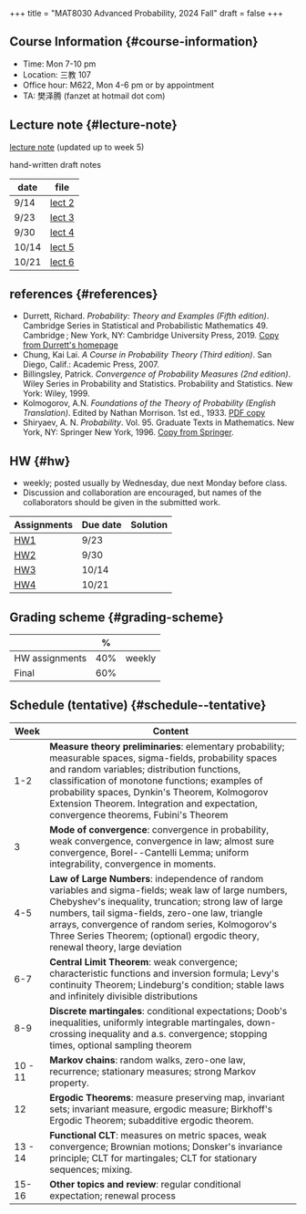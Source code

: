 +++
title = "MAT8030 Advanced Probability, 2024 Fall"
draft = false
+++

## Course Information {#course-information}

-   Time: Mon 7-10 pm
-   Location: 三教 107
-   Office hour: M622, Mon 4-6 pm or by appointment
-   TA: 樊泽腾 (fanzet at hotmail dot com)


## Lecture note {#lecture-note}

[lecture note](./adv-prob-note.pdf) (updated up to week 5)

hand-written draft notes

| date  | file                  |
|-------|-----------------------|
| 9/14  | [lect 2](./lect2.pdf) |
| 9/23  | [lect 3](./lect3.pdf) |
| 9/30  | [lect 4](./lect4.pdf) |
| 10/14 | [lect 5](./lect5.pdf) |
| 10/21 | [lect 6](./lect6.pdf) |


## references {#references}

-   Durrett, Richard. _Probability: Theory and Examples (Fifth edition)_. Cambridge Series in Statistical and Probabilistic Mathematics 49. Cambridge ; New York, NY: Cambridge University Press, 2019. [Copy from Durrett's homepage](https://services.math.duke.edu/%7Ertd/PTE/PTE5_011119.pdf)
-   Chung, Kai Lai. _A Course in Probability Theory (Third edition)_. San Diego, Calif.: Academic Press, 2007.
-   Billingsley, Patrick. _Convergence of Probability Measures (2nd edition)_. Wiley Series in Probability and Statistics. Probability and Statistics. New York: Wiley, 1999.
-   Kolmogorov, A.N. _Foundations of the Theory of Probability (English Translation)_. Edited by Nathan Morrison. 1st ed., 1933. [PDF copy](./Kolmogorov1933.pdf)
-   Shiryaev, A. N. _Probability_. Vol. 95. Graduate Texts in Mathematics. New York, NY: Springer New York, 1996. [Copy from Springer](https://doi.org/10.1007/978-1-4757-2539-1).


## HW {#hw}

-   weekly; posted usually by Wednesday, due next Monday before class.
-   Discussion and collaboration are encouraged, but names of the collaborators should be given in the submitted work.

| Assignments      | Due date | Solution |
|------------------|----------|----------|
| [HW1](./hw1.pdf) | 9/23     |          |
| [HW2](./hw2.pdf) | 9/30     |          |
| [HW3](./hw3.pdf) | 10/14    |          |
| [HW4](./hw4.pdf) | 10/21    |          |


## Grading scheme {#grading-scheme}

|                | %   |        |
|----------------|-----|--------|
| HW assignments | 40% | weekly |
| Final          | 60% |        |


## Schedule (tentative) {#schedule--tentative}

| Week    | Content                                                                                                                                                                                                                                                                                                                                                 |
|---------|---------------------------------------------------------------------------------------------------------------------------------------------------------------------------------------------------------------------------------------------------------------------------------------------------------------------------------------------------------|
| 1-2     | **Measure theory preliminaries**: elementary probability; measurable spaces, sigma-fields, probability spaces and random variables; distribution functions, classification of monotone functions; examples of probability spaces, Dynkin's Theorem, Kolmogorov Extension Theorem.  Integration and expectation,  convergence theorems, Fubini's Theorem |
| 3       | **Mode of convergence**: convergence in probability, weak convergence, convergence in law; almost sure convergence, Borel--Cantelli Lemma; uniform integrability, convergence in moments.                                                                                                                                                               |
| 4-5     | **Law of Large Numbers**: independence of random variables and sigma-fields; weak law of large numbers, Chebyshev's inequality, truncation; strong law of large numbers, tail sigma-fields, zero-one law, triangle arrays, convergence of random series, Kolmogorov's Three Series Theorem; (optional) ergodic theory, renewal theory, large deviation  |
| 6-7     | **Central Limit Theorem**: weak convergence; characteristic functions and inversion formula; Levy's continuity Theorem; Lindeburg's condition; stable laws and infinitely divisible distributions                                                                                                                                                       |
| 8-9     | **Discrete martingales**: conditional expectations; Doob's inequalities, uniformly integrable martingales, down-crossing inequality and a.s. convergence; stopping times, optional sampling theorem                                                                                                                                                     |
| 10 - 11 | **Markov chains**: random walks, zero-one law, recurrence; stationary measures; strong Markov property.                                                                                                                                                                                                                                                 |
| 12      | **Ergodic Theorems**: measure preserving map, invariant sets; invariant measure, ergodic measure; Birkhoff's Ergodic Theorem; subadditive ergodic theorem.                                                                                                                                                                                              |
| 13 - 14 | **Functional CLT**: measures on metric spaces, weak convergence; Brownian motions; Donsker's invariance principle; CLT for martingales; CLT for stationary sequences; mixing.                                                                                                                                                                           |
| 15-16   | **Other topics and review**: regular conditional expectation; renewal process                                                                                                                                                                                                                                                                           |
